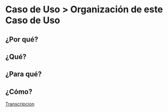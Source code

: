# Caso de Uso > Organización de este Caso de Uso

## ¿Por qué?

## ¿Qué?

## ¿Para qué?

## ¿Cómo?

[Transcripcion](https://chat.openai.com/share/0417758d-d88d-485a-9744-6e436c64f3f9)
